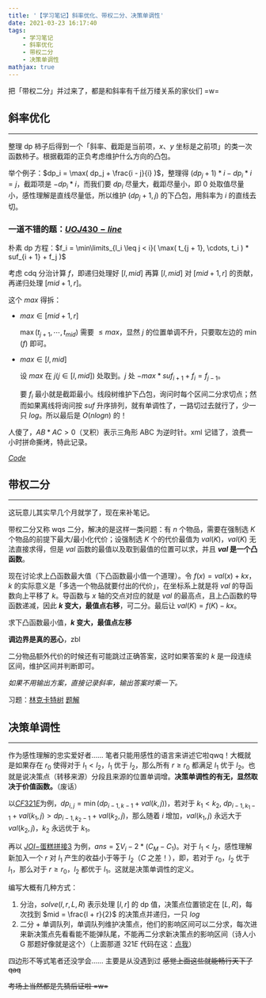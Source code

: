 ```yaml
---
title: '【学习笔记】斜率优化、带权二分、决策单调性'
date: 2021-03-23 16:17:40
tags:
    - 学习笔记
    - 斜率优化
    - 带权二分
    - 决策单调性
mathjax: true
---
```


把「带权二分」并过来了，都是和斜率有千丝万缕关系的家伙们 =w=

## 斜率优化
---

整理 dp 柿子后得到一个「斜率、截距是当前项，$x$、$y$ 坐标是之前项」的类一次函数柿子。根据截距的正负考虑维护什么方向的凸包。

举个例子：$dp_i = \max( dp_j + \frac{i - j}{i} )$，整理得 $(dp_j + 1) * i - dp_i * i = j$，截距项是 $-dp_i * i$，而我们要 $dp_i$ 尽量大，截距尽量小，即 $0$ 处取值尽量小，感性理解是直线尽量低，所以维护 $(dp_j + 1, j)$ 的下凸包，用斜率为 $i$ 的直线去切。

### 一道不错的题：[$UOJ430-line$](https://uoj.ac/problem/430)

朴素 dp 方程：$f_i = \min\limits_{l_i \leq j < i}( \max( t_{j + 1}, \cdots, t_i ) * suf_{i + 1} + f_j )$

考虑 cdq 分治计算 $f$，即递归处理好 $[l, mid]$ 再算 $[l, mid]$ 对 $[mid + 1, r]$ 的贡献，再递归处理 $[mid + 1, r]$。

这个 $max$ 得拆：
- $max \in [mid + 1, r]$

    $\max(t_{j + 1}, \cdots, t_{mid})$ 需要 $\leq max$，显然 $j$ 的位置单调不升，只要取左边的 $\min(f)$ 即可。
- $max \in [l, mid]$

    设 $max$ 在 $j(j \in [l, mid])$ 处取到。$j$ 处 $-max * suf_{i + 1} + f_i = f_{j - 1}$。

    要 $f_i$ 最小就是截距最小。线段树维护下凸包，询问时每个区间二分求切点；然而如果离线将询问按 $suf$ 升序排列，就有单调性了，一路切过去就行了，少一只 $log$。所以最后是 $O(nlogn)$ 的！

人傻了，$AB * AC > 0$（叉积）表示三角形 ABC 为逆时针。xml 记错了，浪费一小时拼命撕烤，特此记录。

[$Code$](https://uoj.ac/submission/464622)

## 带权二分
---

这玩意儿其实早几个月就学了，现在来补笔记。

带权二分又称 wqs 二分，解决的是这样一类问题：有 $n$ 个物品，需要在强制选 $K$ 个物品的前提下最大/最小化代价；设强制选 $K$ 个的代价最值为 $val(K)$，$val(K)$ 无法直接求得，但是 $val$ 函数的最值以及取到最值的位置可以求，并且 **$val$ 是一个凸函数**。

现在讨论求上凸函数最大值（下凸函数最小值一个道理）。令 $f(x) = val(x) + kx$，$k$ 的实际意义是「多选一个物品就要付出的代价」，在坐标系上就是将 $val$ 的导函数向上平移了 $k$。导函数与 $x$ 轴的交点对应的就是 $val$ 的最高点，且上凸函数的导函数递减，因此 **$k$ 变大，最值点右移**，可二分。最后让 $val(K) = f(K) - kx$。

求下凸函数最小值，**$k$ 变大，最值点左移**

**调边界是真的恶心**，zbl

二分物品额外代价的时候还有可能跳过正确答案，这时如果答案的 $k$ 是一段连续区间，维护区间并判断即可。

*如果不用输出方案，直接记录斜率，输出答案时乘一下。*

习题：[林克卡特树](https://loj.ac/p/2478) [题解](https://imilyx.github.io/2021/02/02/%E4%B9%9D%E7%9C%81%E8%81%94%E8%80%832018%20%E4%B9%B1%E5%86%99/#%E6%9E%97%E5%85%8B%E5%8D%A1%E7%89%B9%E6%A0%91)

## 决策单调性
---

作为感性理解的忠实爱好者…… 笔者只能用感性的语言来讲述它啦qwq！大概就是如果存在 $r_0$ 使得对于 $l_1 < l_2$，$l_1$ 优于 $l_2$，那么所有 $r \geq r_0$ 都满足 $l_1$ 优于 $l_2$。也就是说决策点（转移来源）分段且来源的位置单调增。**决策单调性的有无，显然取决于价值函数。**（废话）

以[$CF321E$](https://www.luogu.com.cn/problem/CF321E)为例，$dp_{i, j} = \min( dp_{i - 1, k - 1} + val(k, j) )$，若对于 $k_1 < k_2$, $dp_{i - 1, k_1 - 1} + val(k_1, j) > dp_{i - 1, k_2 - 1} + val(k_2, j)$，那么随着 $i$ 增加，$val(k_1, j)$ 永远大于 $val(k_2, j)$，$k_2$ 永远优于 $k_1$。

再以 [$JOI-$蛋糕拼接3](https://loj.ac/p/3039) 为例，$ans = \sum V_i - 2 * ( C_M - C_1 )$。对于 $l_1 < l_2$，感性理解新加入一个 $r$ 对 $l_1$ 产生的收益小于等于 $l_2$（$C$ 之差！），即，若对于 $r_0$，$l_2$ 优于 $l_1$，那么对于 $r \geq r_0$，$l_2$ 都优于 $l_1$。这就是决策单调性的定义。

编写大概有几种方式：

1. 分治，$solve(l, r, L, R)$ 表示处理 $[l, r]$ 的 dp 值，决策点位置锁定在 $[L, R]$，每次找到 $mid = \frac{l + r}{2}$ 的决策点并递归，一只 $log$
2. 二分 + 单调队列，单调队列维护决策点，他们的影响区间可以二分求，每次进来新决策点先看看能不能弹队尾，不能再二分求新决策点的影响区间（诗人小 G 那题好像就是这个）（上面那道 $321E$ 代码在这：[点我](https://codeforces.com/problemset/submission/321/110814883)）

四边形不等式笔者还没学会…… 主要是从没遇到过 ~~感觉上面这些就能畅行天下了 qaq~~

~~考场上当然都是先猜后证啦 =w=~~